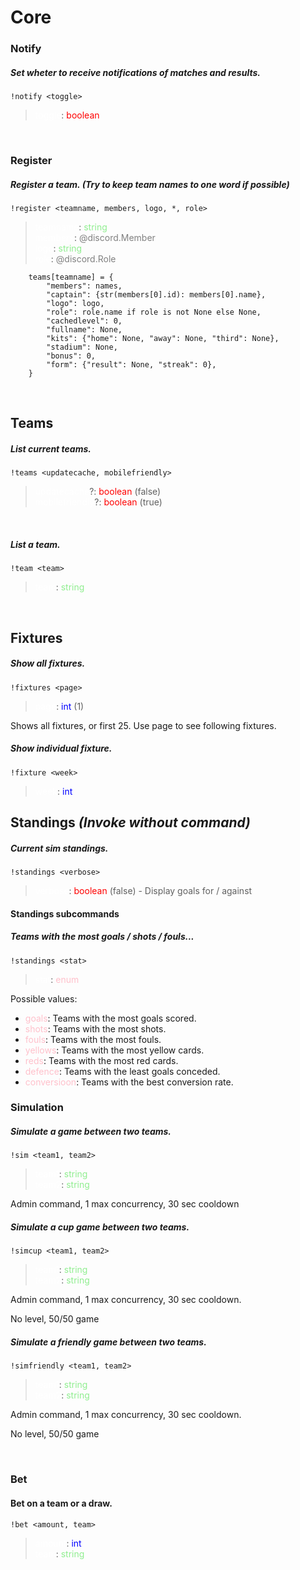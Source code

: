 # Core

### Notify
##### Set wheter to receive notifications of matches and results.

    !notify <toggle>
    
><span style="color:white">toggle</span>: <span style="color:red">boolean</span>

<br>

### Register
##### Register a team. _(Try to keep team names to one word if possible)_

    !register <teamname, members, logo, *, role>


><span style="color:white">teamname</span>: <span style="color:lightgreen">string</span><br>
><span style="color:white">members</span>: <span style="color:grey">@discord.Member</span><br> 
><span style="color:white">logo</span>: <span style="color:lightgreen">string</span><br>
><span style="color:white">role</span>: <span style="color:grey">@discord.Role</span>

        teams[teamname] = {
            "members": names,
            "captain": {str(members[0].id): members[0].name},
            "logo": logo,
            "role": role.name if role is not None else None,
            "cachedlevel": 0,
            "fullname": None,
            "kits": {"home": None, "away": None, "third": None},
            "stadium": None,
            "bonus": 0,
            "form": {"result": None, "streak": 0},
        }

<br>

## Teams
##### List current teams.

    !teams <updatecache, mobilefriendly>

><span style="color:white">updatecache</span>?: <span style="color:red">boolean</span> (false)<br> 
><span style="color:white">mobilefriendly</span>?: <span style="color:red">boolean</span> (true)

<br>

##### List a team.

    !team <team>

><span style="color:white">team</span>: <span style="color:lightgreen">string</span>

<br>

## Fixtures
##### Show all fixtures.

    !fixtures <page>

><span style="color:white">page</span>: <span style="color:blue">int</span> (1)

 Shows all fixtures, or first 25. Use page to see following fixtures.

##### Show individual fixture.

    !fixture <week>

><span style="color:white">week</span>: <span style="color:blue">int</span>



## Standings _(Invoke without command)_
##### Current sim standings.

    !standings <verbose>

><span style="color:white">verbose</span>: <span style="color:red">boolean</span> (false) -  Display goals for / against

#### Standings subcommands

##### Teams with the most goals / shots / fouls...

    !standings <stat>
    
    
><span style="color:white">stat</span>: <span style="color:pink">enum</span> 

Possible values:

- <span style="color:pink">goals</span>: Teams with the most goals scored.
- <span style="color:pink">shots</span>: Teams with the most shots.
- <span style="color:pink">fouls</span>: Teams with the most fouls.
- <span style="color:pink">yellows</span>: Teams with the most yellow cards.
- <span style="color:pink">reds</span>: Teams with the most red cards.
- <span style="color:pink">defence</span>: Teams with the least goals conceded.
- <span style="color:pink">conversioon</span>: Teams with the best conversion rate.


### Simulation

##### Simulate a game between two teams.

    !sim <team1, team2>

> <span style="color:white">team1</span>: <span style="color:lightgreen">string</span><br>
<span style="color:white">team2</span>: <span style="color:lightgreen">string</span>

Admin command, 1 max concurrency, 30 sec cooldown


##### Simulate a cup game between two teams.

    !simcup <team1, team2>

> <span style="color:white">team1</span>: <span style="color:lightgreen">string</span><br>
<span style="color:white">team2</span>: <span style="color:lightgreen">string</span>


Admin command, 1 max concurrency, 30 sec cooldown.

No level, 50/50 game


##### Simulate a friendly game between two teams.

    !simfriendly <team1, team2>

><span style="color:white">team1</span>: <span style="color:lightgreen">string</span><br>
<span style="color:white">team2</span>: <span style="color:lightgreen">string</span>


Admin command, 1 max concurrency, 30 sec cooldown.

No level, 50/50 game

<br>

### Bet
#### Bet on a team or a draw.

    !bet <amount, team>

><span style="color:white">amount</span>: <span style="color:blue">int</span><br>
<span style="color:white">team</span>: <span style="color:lightgreen">string</span>